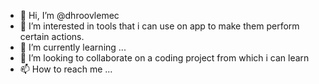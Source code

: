 - 👋 Hi, I’m @dhroovlemec
- 👀 I’m interested in tools that i can use on app to make them perform certain actions.
- 🌱 I’m currently learning ...
- 💞️ I’m looking to collaborate on a coding project from which i can learn
- 📫 How to reach me ...

<!---
dhroovlemec/dhroovlemec is a ✨ special ✨ repository because its `README.md` (this file) appears on your GitHub profile.
You can click the Preview link to take a look at your changes.
--->
